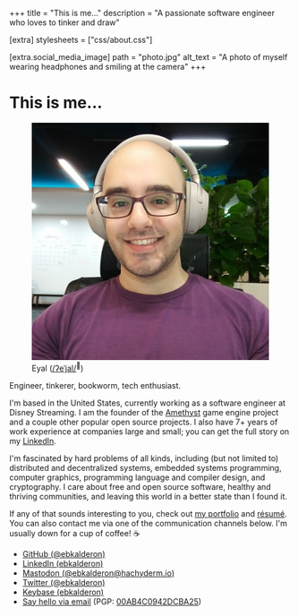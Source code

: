 +++
title = "This is me..."
description = "A passionate software engineer who loves to tinker and draw"

[extra]
stylesheets = ["css/about.css"]

[extra.social_media_image]
path = "photo.jpg"
alt_text = "A photo of myself wearing headphones and smiling at the camera"
+++

# This is me...

<figure>
    <img src="photo.jpg" alt="A photo of myself wearing headphones and smiling at the camera">
    <figcaption>
        Eyal (<a href="pronunciation.aac" title="Listen to audio pronunciation">/ʔeˈjal/</a><sup>💬</sup>)
    </figcaption>
</figure>

Engineer, tinkerer, bookworm, tech enthusiast.

I'm based in the United States, currently working as a software engineer at
Disney Streaming. I am the founder of the [Amethyst](https://github.com/amethyst)
game engine project and a couple other popular open source projects. I also have
7+ years of work experience at companies large and small; you can get the full
story on my [LinkedIn](https://www.linkedin.com/in/ebkalderon).

I'm fascinated by hard problems of all kinds, including (but not limited to)
distributed and decentralized systems, embedded systems programming, computer
graphics, programming language and compiler design, and cryptography. I care
about free and open source software, healthy and thriving communities, and
leaving this world in a better state than I found it.

If any of that sounds interesting to you, check out
[my portfolio](@/projects/_index.md) and [résumé](/resume.pdf). You can also
contact me via one of the communication channels below. I'm usually down for a
cup of coffee! :coffee:

* [GitHub (@ebkalderon)](https://github.com/ebkalderon)
* [LinkedIn (ebkalderon)](https://www.linkedin.com/in/ebkalderon)
* [Mastodon (@ebkalderon@hachyderm.io)](https://hachyderm.io/@ebkalderon)
* [Twitter (@ebkalderon)](https://twitter.com/ebkalderon)
* [Keybase (ebkalderon)](https://keybase.io/ebkalderon)
* [Say hello via email](mailto:ebkalderon@gmail.com?subject=hi) (PGP: [00AB4C0942DCBA25](pubkey.asc))
